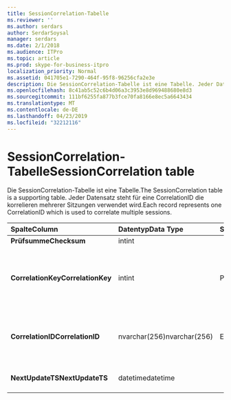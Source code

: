 ```yaml
---
title: SessionCorrelation-Tabelle
ms.reviewer: ''
ms.author: serdars
author: SerdarSoysal
manager: serdars
ms.date: 2/1/2018
ms.audience: ITPro
ms.topic: article
ms.prod: skype-for-business-itpro
localization_priority: Normal
ms.assetid: 041705e1-7290-464f-95f8-96256cfa2e3e
description: Die SessionCorrelation-Tabelle ist eine Tabelle. Jeder Datensatz steht für eine CorrelationID die korrelieren mehrerer Sitzungen verwendet wird.
ms.openlocfilehash: 8c41ab5c52c6b4d06a3c3953e8d969488680e8d3
ms.sourcegitcommit: 111bf6255fa877b3fce70fa8166e8ec5a6643434
ms.translationtype: MT
ms.contentlocale: de-DE
ms.lasthandoff: 04/23/2019
ms.locfileid: "32212116"
---
```

# <a name="sessioncorrelation-table"></a><span data-ttu-id="2b738-104">SessionCorrelation-Tabelle</span><span class="sxs-lookup"><span data-stu-id="2b738-104">SessionCorrelation table</span></span>
 
<span data-ttu-id="2b738-105">Die SessionCorrelation-Tabelle ist eine Tabelle.</span><span class="sxs-lookup"><span data-stu-id="2b738-105">The SessionCorrelation table is a supporting table.</span></span> <span data-ttu-id="2b738-106">Jeder Datensatz steht für eine CorrelationID die korrelieren mehrerer Sitzungen verwendet wird.</span><span class="sxs-lookup"><span data-stu-id="2b738-106">Each record represents one CorrelationID which is used to correlate multiple sessions.</span></span> 
  
|<span data-ttu-id="2b738-107">**Spalte**</span><span class="sxs-lookup"><span data-stu-id="2b738-107">**Column**</span></span>|<span data-ttu-id="2b738-108">**Datentyp**</span><span class="sxs-lookup"><span data-stu-id="2b738-108">**Data Type**</span></span>|<span data-ttu-id="2b738-109">**Schlüssel/Index**</span><span class="sxs-lookup"><span data-stu-id="2b738-109">**Key/Index**</span></span>|<span data-ttu-id="2b738-110">**Details**</span><span class="sxs-lookup"><span data-stu-id="2b738-110">**Details**</span></span>|
|:-----|:-----|:-----|:-----|
|<span data-ttu-id="2b738-111">**Prüfsumme**</span><span class="sxs-lookup"><span data-stu-id="2b738-111">**Checksum**</span></span> <br/> |<span data-ttu-id="2b738-112">int</span><span class="sxs-lookup"><span data-stu-id="2b738-112">int</span></span>  <br/> |||
|<span data-ttu-id="2b738-113">**CorrelationKey**</span><span class="sxs-lookup"><span data-stu-id="2b738-113">**CorrelationKey**</span></span> <br/> |<span data-ttu-id="2b738-114">int</span><span class="sxs-lookup"><span data-stu-id="2b738-114">int</span></span>  <br/> |<span data-ttu-id="2b738-115">Primary</span><span class="sxs-lookup"><span data-stu-id="2b738-115">Primary</span></span>  <br/> |<span data-ttu-id="2b738-116">Eindeutige Zahl, identifiziert dieser A / V-Konferenzserver.</span><span class="sxs-lookup"><span data-stu-id="2b738-116">Unique number identifying this A/V Conferencing Server.</span></span>  <br/> |
|<span data-ttu-id="2b738-117">**CorrelationID**</span><span class="sxs-lookup"><span data-stu-id="2b738-117">**CorrelationID**</span></span> <br/> |<span data-ttu-id="2b738-118">nvarchar(256)</span><span class="sxs-lookup"><span data-stu-id="2b738-118">nvarchar(256)</span></span>  <br/> |<span data-ttu-id="2b738-119">Eindeutige</span><span class="sxs-lookup"><span data-stu-id="2b738-119">Unique</span></span>  <br/> |<span data-ttu-id="2b738-120">Korrelierte Sitzungen müssen dieselbe Korrelations-ID</span><span class="sxs-lookup"><span data-stu-id="2b738-120">Sessions that are correlated will have the same correlation ID.</span></span>  <br/> |
|<span data-ttu-id="2b738-121">**NextUpdateTS**</span><span class="sxs-lookup"><span data-stu-id="2b738-121">**NextUpdateTS**</span></span> <br/> |<span data-ttu-id="2b738-122">datetime</span><span class="sxs-lookup"><span data-stu-id="2b738-122">datetime</span></span>  <br/> | <br/> |<span data-ttu-id="2b738-123">Nur zur internen Verwendung.</span><span class="sxs-lookup"><span data-stu-id="2b738-123">For internal use only.</span></span>  <br/> |
   

